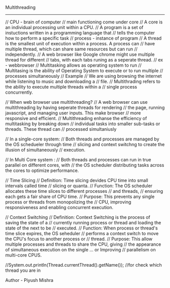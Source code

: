 Multithreading

---

// CPU - brain of computer
// main functioning come under core
// A core is an individual processing unit within a CPU.
// A program is a set of instuctions written in a programming language that
// tells the computer how to perform a specific task
// process - instance of program
// A thread is the smallest unit of execution within a process. A process can
// have multiple thread, which can share same resources but can run
// independently.
// A web browser like Google chrome might use multiple thread for different
// tabs, with each tabs runing as a seperate thread.
// ex - webbrowser
// Multitasking allows as operating system to run
// Multitasing is the ability of Operating System to execute or to run multiple
// processes simultaneously
// Example
// We are using browsing the internet while listening to music and downloading a
// file.
// Multithrading refers to the ability to execute multiple threads within a
// single process concurrently.

// When web browser use multithreading?
// A web browser can use multithreading by having seperate threads for rendering
// the page, running javascript, and managing user inputs. This make browser
// more responsive and efficient.
// Multithreading enhanse the efficiency of multitasking by breaking down
// individual tasks into smaller sub-tasks or threads. These thread can
// processed simultaniusly

// In a single-core system:
// Both threads and processes are managed by the OS schedueler through time
// slicing and context switchng to create the illusion of simultaneously
// execution.

// In Multi Core system :
// Both threads and processes can run in true parallel on different cores, with
// the OS scheduler distributing tasks across the cores to optimize performance.

// Time Slicing
// Definition: Time slicing devides CPU time into small intervals called time
// slicing or quanta.
// Function: The OS scheduler allocates these time slices to different processes
// and threads,
// ensuring each gets a fair share of CPU time.
// Purpose: This prevents any single process or threads from monopolizing the
// CPU, improving responsiveness and enabling concurrent execution.

// Context Switching
// Definition: Context Switching is the process of saving the state of a
// currently running process or thread and loading the state of the next to be
// executed.
// Function: When process or thread's time slice expires, the OS seheduler
// performs a context switch to move the CPU's focus to another process or
// thread.
// Purpose: This allow multiple processes and threads to share the CPU, giving
// the appearance of simultaneous execution on the single ... or Improving
// parallelism on multi-core CPUS.

//System.out.println(Thread.currentThread().getName()); //for check which thread you are in

Author - Piyush Mishra
